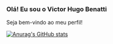 ### Olá! Eu sou o Victor Hugo Benatti

Seja bem-vindo ao meu perfil!

[![Anurag's GitHub stats](https://github-readme-stats.vercel.app/api?username=victorhugobenatti&show_icons=true&theme=dracula)](https://github.com/anuraghazra/github-readme-stats)
